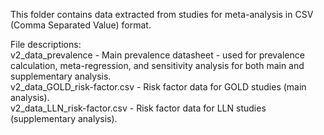 This folder contains data extracted from studies for meta-analysis in CSV (Comma Separated Value) format.

File descriptions:\
v2_data_prevalence - Main prevalence datasheet - used for prevalence calculation, meta-regression, and sensitivity analysis for both main and supplementary analysis.\
v2_data_GOLD_risk-factor.csv - Risk factor data for GOLD studies (main analysis).\
v2_data_LLN_risk-factor.csv - Risk factor data for LLN studies (supplementary analysis).
